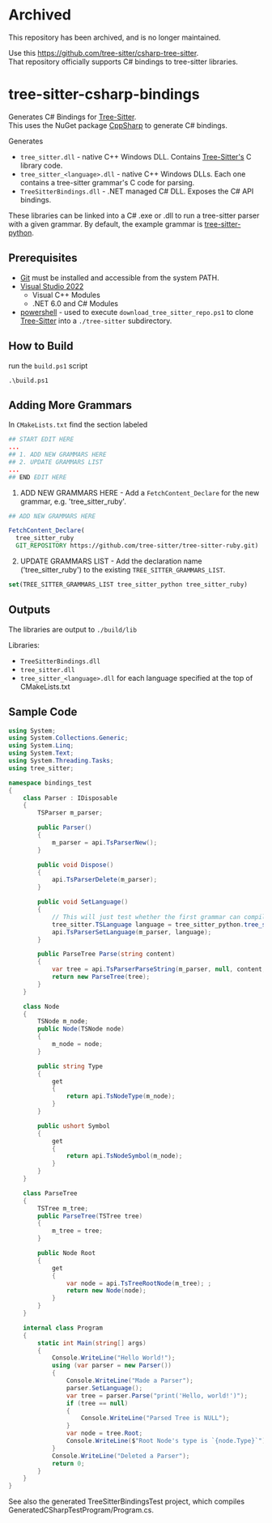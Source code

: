 # Archived

This repository has been archived, and is no longer maintained.

Use this <https://github.com/tree-sitter/csharp-tree-sitter>.  
That repository officially supports C# bindings to tree-sitter libraries.  


# tree-sitter-csharp-bindings

Generates C# Bindings for [Tree-Sitter](https://github.com/tree-sitter/tree-sitter).  
This uses the NuGet package [CppSharp](https://github.com/mono/CppSharp) to generate C# bindings.

Generates

- `tree_sitter.dll` - native C++ Windows DLL. Contains [Tree-Sitter's](https://github.com/tree-sitter/tree-sitter) C library code.
- `tree_sitter_<language>.dll` - native C++ Windows DLLs. Each one contains a tree-sitter grammar's C code for parsing.
- `TreeSitterBindings.dll` - .NET managed C# DLL. Exposes the C# API bindings.

These libraries can be linked into a C# .exe or .dll to run a tree-sitter parser with a given grammar.
By default, the example grammar is [tree-sitter-python](https://github.com/tree-sitter/tree-sitter-python).

## Prerequisites

- [Git](https://git-scm.com/) must be installed and accessible from the system PATH.
- [Visual Studio 2022](https://visualstudio.microsoft.com/vs/)
    - Visual C++ Modules
    - .NET 6.0 and C# Modules
- [powershell](https://learn.microsoft.com/en-us/powershell/) - used to execute `download_tree_sitter_repo.ps1` to clone [Tree-Sitter](https://github.com/tree-sitter/tree-sitter) into a `./tree-sitter` subdirectory.

## How to Build

run the `build.ps1` script
```pwsh
.\build.ps1
```

## Adding More Grammars

In `CMakeLists.txt` find the section labeled

```cmake
## START EDIT HERE 
...
## 1. ADD NEW GRAMMARS HERE
## 2. UPDATE GRAMMARS LIST
...
## END EDIT HERE
```

1. ADD NEW GRAMMARS HERE - Add a `FetchContent_Declare` for the new grammar, e.g. 'tree_sitter_ruby'.
```cmake
## ADD NEW GRAMMARS HERE

FetchContent_Declare(
  tree_sitter_ruby
  GIT_REPOSITORY https://github.com/tree-sitter/tree-sitter-ruby.git)
```

2. UPDATE GRAMMARS LIST - Add the declaration name ('tree_sitter_ruby') to the existing `TREE_SITTER_GRAMMARS_LIST`.
```cmake
set(TREE_SITTER_GRAMMARS_LIST tree_sitter_python tree_sitter_ruby)
```

## Outputs

The libraries are output to `./build/lib`

Libraries:

- `TreeSitterBindings.dll`
- `tree_sitter.dll`
- `tree_sitter_<language>.dll` for each language specified at the top of CMakeLists.txt

## Sample Code

```csharp
using System;
using System.Collections.Generic;
using System.Linq;
using System.Text;
using System.Threading.Tasks;
using tree_sitter;

namespace bindings_test
{
    class Parser : IDisposable
    {
        TSParser m_parser;

        public Parser()
        {
            m_parser = api.TsParserNew();
        }

        public void Dispose()
        {
            api.TsParserDelete(m_parser);
        }

        public void SetLanguage()
        {
            // This will just test whether the first grammar can compile.
            tree_sitter.TSLanguage language = tree_sitter_python.tree_sitter_python.TreeSitterPython();
            api.TsParserSetLanguage(m_parser, language);
        }

        public ParseTree Parse(string content)
        {
            var tree = api.TsParserParseString(m_parser, null, content, (uint)content.Length);
            return new ParseTree(tree);
        }
    }

    class Node
    {
        TSNode m_node;
        public Node(TSNode node)
        { 
            m_node = node; 
        }

        public string Type
        {
            get
            {
                return api.TsNodeType(m_node);
            }
        }

        public ushort Symbol
        {
            get
            {
                return api.TsNodeSymbol(m_node);
            }
        }
    }

    class ParseTree
    {
        TSTree m_tree;
        public ParseTree(TSTree tree)
        {
            m_tree = tree;
        }

        public Node Root 
        {
            get 
            { 
                var node = api.TsTreeRootNode(m_tree); ;
                return new Node(node);
            } 
        }
    }

    internal class Program
    {
        static int Main(string[] args)
        {
            Console.WriteLine("Hello World!");
            using (var parser = new Parser())
            {
                Console.WriteLine("Made a Parser");
                parser.SetLanguage();
                var tree = parser.Parse("print('Hello, world!')");
                if (tree == null)
                {
                    Console.WriteLine("Parsed Tree is NULL");
                }
                var node = tree.Root;
                Console.WriteLine($"Root Node's type is `{node.Type}`");
            }
            Console.WriteLine("Deleted a Parser");
            return 0;
        }
    }
}
```

See also the generated TreeSitterBindingsTest project, which compiles GeneratedCSharpTestProgram/Program.cs.
